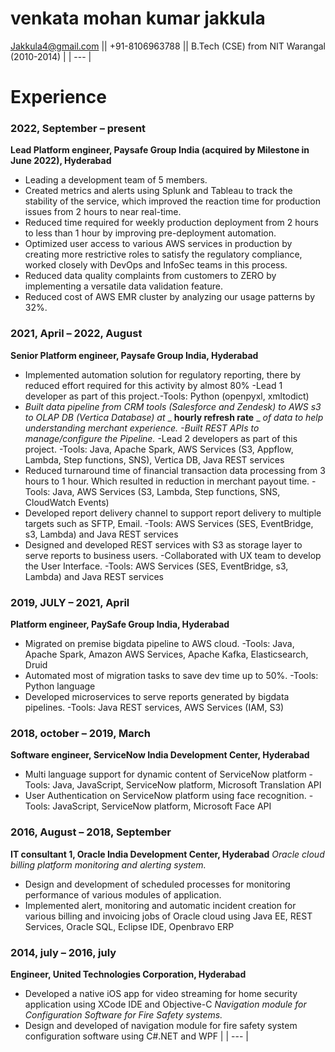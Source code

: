 
# **venkata mohan kumar jakkula**
Jakkula4@gmail.com || +91-8106963788 || B.Tech (CSE) from NIT Warangal (2010-2014)
 |
| --- |

#


# Experience


### 2022, September – present
**Lead Platform engineer, Paysafe Group India (acquired by Milestone in June 2022), Hyderabad**
- Leading a development team of 5 members.
- Created metrics and alerts using Splunk and Tableau to track the stability of the service, which improved the reaction time for production issues from 2 hours to near real-time.
- Reduced time required for weekly production deployment from 2 hours to less than 1 hour by improving pre-deployment automation.
- Optimized user access to various AWS services in production by creating more restrictive roles to satisfy the regulatory compliance, worked closely with DevOps and InfoSec teams in this process.
- Reduced data quality complaints from customers to ZERO by implementing a versatile data validation feature.
- Reduced cost of AWS EMR cluster by analyzing our usage patterns by 32%.

### 2021, April – 2022, August
**Senior Platform engineer, Paysafe Group India, Hyderabad**
- Implemented automation solution for regulatory reporting, there by reduced effort required for this activity by almost 80%
-Lead 1 developer as part of this project.-Tools: Python (openpyxl, xmltodict)
- _Built data pipeline from CRM tools (Salesforce and Zendesk) to AWS s3 to OLAP DB (Vertica Database) at_ _ **hourly refresh rate** _ _of data to help understanding merchant experience.
 -Built REST APIs to manage/configure the Pipeline._ -Lead 2 developers as part of this project.
-Tools: Java, Apache Spark, AWS Services (S3, Appflow, Lambda, Step functions, SNS), Vertica DB, Java REST services
- Reduced turnaround time of financial transaction data processing from 3 hours to 1 hour. Which resulted in reduction in merchant payout time.
-Tools: Java, AWS Services (S3, Lambda, Step functions, SNS, CloudWatch Events)
- Developed report delivery channel to support report delivery to multiple targets such as SFTP, Email.
-Tools: AWS Services (SES, EventBridge, s3, Lambda) and Java REST services
- Designed and developed REST services with S3 as storage layer to serve reports to business users.
 -Collaborated with UX team to develop the User Interface.
-Tools: AWS Services (SES, EventBridge, s3, Lambda) and Java REST services
###

### 2019, JULY – 2021, April
**Platform engineer, PaySafe Group India, Hyderabad**
- Migrated on premise bigdata pipeline to AWS cloud.
-Tools: Java, Apache Spark, Amazon AWS Services, Apache Kafka, Elasticsearch, Druid
- Automated most of migration tasks to save dev time up to 50%.
-Tools: Python language
- Developed microservices to serve reports generated by bigdata pipelines.
-Tools: Java REST services, AWS Services (IAM, S3)

### 2018, october – 2019, March
**Software engineer, ServiceNow India Development Center, Hyderabad**
- Multi language support for dynamic content of ServiceNow platform
-Tools: Java, JavaScript, ServiceNow platform, Microsoft Translation API
- User Authentication on ServiceNow platform using face recognition.
-Tools: JavaScript, ServiceNow platform, Microsoft Face API

### 2016, August – 2018, September
**IT consultant 1, Oracle India Development Center, Hyderabad** _Oracle cloud billing platform monitoring and alerting system._
- Design and development of scheduled processes for monitoring performance of various modules of application.
- Implemented alert, monitoring and automatic incident creation for various billing and invoicing jobs of Oracle cloud using Java EE, REST Services, Oracle SQL, Eclipse IDE, Openbravo ERP




### 2014, july – 2016, july
**Engineer, United Technologies Corporation, Hyderabad**
- Developed a native iOS app for video streaming for home security application using XCode IDE and Objective-C
_Navigation module for Configuration Software for Fire Safety systems._
- Design and developed of navigation module for fire safety system configuration software using C#.NET and WPF
 |
| --- |
